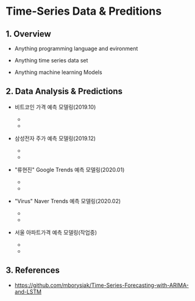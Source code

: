 # Time-Series Data & Preditions

## 1. Overview

* Anything programming language and evironment

* Anything time series data set

* Anything machine learning Models


## 2. Data Analysis & Predictions

* 비트코인 가격 예측 모델링(2019.10)

  +
  +
  
* 삼성전자 주가 예측 모델링(2019.12)

  +
  +
 
* "류현진" Google Trends 예측 모델링(2020.01)

  +
  +  

* "Virus" Naver Trends 예측 모델링(2020.02)

  +
  +

* 서울 아파트가격 예측 모델링(작업중)

  +
  +


## 3. References

* https://github.com/mborysiak/Time-Series-Forecasting-with-ARIMA-and-LSTM




